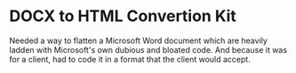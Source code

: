 # DOCX to HTML Convertion Kit

Needed a way to flatten a Microsoft Word document which are heavily ladden with Microsoft's own dubious and bloated code.  And because it was for a client, had to code it in a format that the client would accept.

